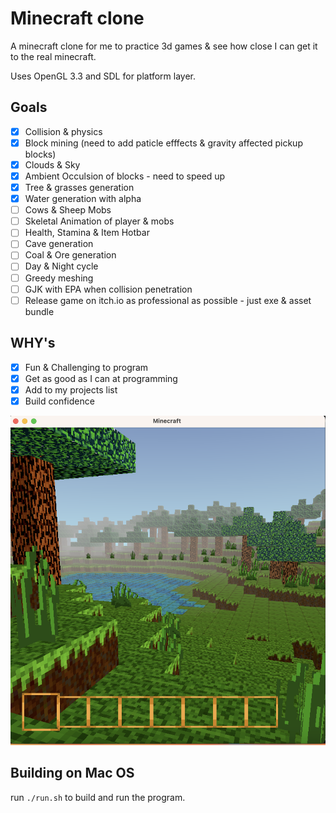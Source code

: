 # Minecraft clone

A minecraft clone for me to practice 3d games & see how close I can get it to the real minecraft.

Uses OpenGL 3.3 and SDL for platform layer.

## Goals
- [x] Collision & physics
- [x] Block mining (need to add paticle efffects & gravity affected pickup blocks)
- [x] Clouds & Sky 
- [x] Ambient Occulsion of blocks - need to speed up
- [x] Tree & grasses generation
- [x] Water generation with alpha 
- [ ] Cows & Sheep Mobs
- [ ] Skeletal Animation of player & mobs
- [ ] Health, Stamina & Item Hotbar
- [ ] Cave generation
- [ ] Coal & Ore generation 
- [ ] Day & Night cycle
- [ ] Greedy meshing
- [ ] GJK with EPA when collision penetration
- [ ] Release game on itch.io as professional as possible - just exe & asset bundle 

## WHY's
- [x] Fun & Challenging to program
- [x] Get as good as I can at programming
- [x] Add to my projects list
- [x] Build confidence

![](screenshot1.png) 

## Building on Mac OS
run ```./run.sh``` to build and run the program. 

